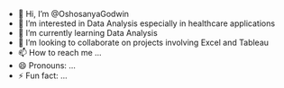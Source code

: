 - 👋 Hi, I’m @OshosanyaGodwin
- 👀 I’m interested in Data Analysis especially in healthcare applications
- 🌱 I’m currently learning Data Analysis
- 💞️ I’m looking to collaborate on projects involving Excel and Tableau
- 📫 How to reach me ...
- 😄 Pronouns: ...
- ⚡ Fun fact: ...

<!---
OshosanyaGodwin/OshosanyaGodwin is a ✨ special ✨ repository because its `README.md` (this file) appears on your GitHub profile.
You can click the Preview link to take a look at your changes.
--->
